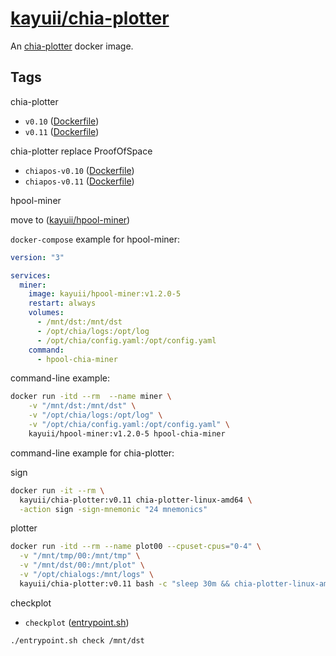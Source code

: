 # [kayuii/chia-plotter](https://github.com/Kayuii/chia-plotter)

An [chia-plotter](https://github.com/hpool-dev/chia-plotter) docker image.

## Tags

chia-plotter

- `v0.10` ([Dockerfile](https://github.com/Kayuii/chia-plotter/blob/master/hpool/plotter-v0.11/Dockerfile))
- `v0.11` ([Dockerfile](https://github.com/Kayuii/chia-plotter/blob/master/hpool/plotter-v0.11/Dockerfile))

chia-plotter replace ProofOfSpace


- `chiapos-v0.10` ([Dockerfile](https://github.com/Kayuii/chia-plotter/blob/master/hpool/plotter-chiapos-v0.10/Dockerfile))
- `chiapos-v0.11` ([Dockerfile](https://github.com/Kayuii/chia-plotter/blob/master/hpool/plotter-chiapos-v0.11/Dockerfile))

hpool-miner

move to ([kayuii/hpool-miner](https://github.com/Kayuii/hpool-miner))

`docker-compose` example for hpool-miner:

```yml
version: "3"

services:
  miner:
    image: kayuii/hpool-miner:v1.2.0-5
    restart: always
    volumes:
      - /mnt/dst:/mnt/dst
      - /opt/chia/logs:/opt/log
      - /opt/chia/config.yaml:/opt/config.yaml
    command:
      - hpool-chia-miner

```

command-line example:

```sh
docker run -itd --rm  --name miner \
    -v "/mnt/dst:/mnt/dst" \
    -v "/opt/chia/logs:/opt/log" \
    -v "/opt/chia/config.yaml:/opt/config.yaml" \
    kayuii/hpool-miner:v1.2.0-5 hpool-chia-miner
```


command-line example for chia-plotter:

sign
```sh
docker run -it --rm \
  kayuii/chia-plotter:v0.11 chia-plotter-linux-amd64 \
  -action sign -sign-mnemonic "24 mnemonics"
```

plotter
```sh
docker run -itd --rm --name plot00 --cpuset-cpus="0-4" \
  -v "/mnt/tmp/00:/mnt/tmp" \
  -v "/mnt/dst/00:/mnt/plot" \
  -v "/opt/chialogs:/mnt/logs" \
  kayuii/chia-plotter:v0.11 bash -c "sleep 30m && chia-plotter-linux-amd64 -action plotting -plotting-fpk '0x9480b07ff8e454f10d0224135c71dc47fa4a3333704cac39d11d4a65db2892c75454b0da0a29fb7cf8777c22166c87b7' -plotting-ppk '0x96d4d710f722d6957149fb1707b9e915611ee91e485bd26de155ce2b95df8807cd2781736162e71240caf7fff952f709' -plotting-n 1 -r 5 -b 4608 -e -p -d /mnt/plot -t /mnt/tmp |tee /mnt/logs/chia_00.log"
```


checkplot
- `checkplot` ([entrypoint.sh](https://github.com/Kayuii/chia-plotter/blob/master/checkplot/entrypoint.sh))
```sh
./entrypoint.sh check /mnt/dst
```
